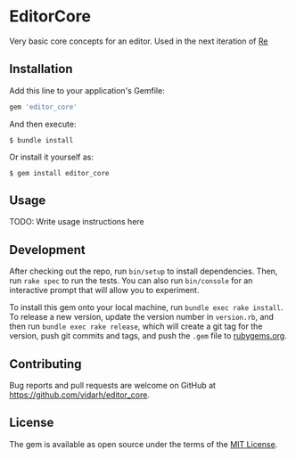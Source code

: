 # EditorCore

Very basic core concepts for an editor. Used in the next iteration of
[Re](https://github.com/vidarh/re)


## Installation

Add this line to your application's Gemfile:

```ruby
gem 'editor_core'
```

And then execute:

    $ bundle install

Or install it yourself as:

    $ gem install editor_core

## Usage

TODO: Write usage instructions here

## Development

After checking out the repo, run `bin/setup` to install dependencies. Then, run `rake spec` to run the tests. You can also run `bin/console` for an interactive prompt that will allow you to experiment.

To install this gem onto your local machine, run `bundle exec rake
install`. To release a new version, update the version number in
`version.rb`, and then run `bundle exec rake release`, which will create
a git tag for the version, push git commits and tags, and push the `.gem`
file to [rubygems.org](https://rubygems.org).

## Contributing

Bug reports and pull requests are welcome on GitHub at
https://github.com/vidarh/editor_core.


## License

The gem is available as open source under the terms of the [MIT License](https://opensource.org/licenses/MIT).
